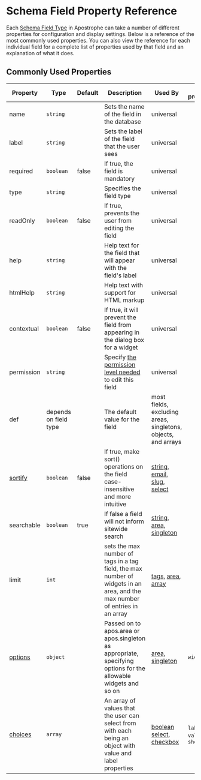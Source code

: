 # Schema Field Property Reference

Each [Schema Field Type](/reference/field-types) in Apostrophe can take a number of different properties for configuration and display settings. Below is a reference of the most commonly used properties. You can also view the reference for each individual field for a complete list of properties used by that field and an explanation of what it does.

## Commonly Used Properties

| Property | Type | Default | Description | Used By | Sub-properties |
|----------|------|---------|-------------|---------|----------------|
|name | `string` | | Sets the name of the field in the database | universal | |
|label | `string` | | Sets the label of the field that the user sees | universal | |
|required | `boolean` | false | If true, the field is mandatory | universal | |
|type | `string` | | Specifies the field type | universal | |
|readOnly | `boolean` | false | If true, prevents the user from editing the field | universal | |
|help | `string` | | Help text for the field that will appear with the field's label | universal | |
|htmlHelp | `string` | | Help text with support for HTML markup | universal | |
|contextual | `boolean` | false | If true, it will prevent the field from appearing in the dialog box for a widget | universal | |
|permission | `string` | | Specify [the permission level needed](/core-concepts/users-and-permissions/managing-access-control.md) to edit this field | universal | |
|def | depends on field type | | The default value for the field | most fields, excluding areas, singletons, objects, and arrays | |
|[sortify](sortify.md) | `boolean` | false | If true, make sort() operations on the field case-insensitive and more intuitive  | [string](../field-types/string.md), [email](../field-types/email.md), [slug](../field-types/slug.md), [select](../field-types/select.md) | |
|searchable | `boolean` | true | If false a field will not inform sitewide search | [string](../field-types/string.md), [area](../field-types/area.md), [singleton](../field-types/singleton.md) | |
|limit | `int` | | sets the max number of tags in a tag field, the max number of widgets in an area, and the max number of entries in an array  |[tags](../field-types/tags.md), [area](../field-types/area.md), [array](../field-types/array.md)  | |
|[options](options.md) | `object` | | Passed on to apos.area or apos.singleton as appropriate, specifying options for the allowable widgets and so on | [area](../field-types/area.md), [singleton](../field-types/singleton.md) | `widgets` |
|[choices](choices.md) | `array` | | An array of values that the user can select from with each being an object with value and label properties | [boolean](../field-types/boolean.md) [select](../field-types/select.md), [checkbox](../field-types/checkbox.md) | `label`, `value`, `showFields` |
